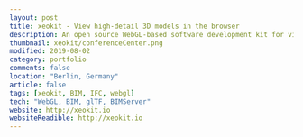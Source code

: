 ```yaml
---
layout: post
title: xeokit - View high-detail 3D models in the browser
description: An open source WebGL-based software development kit for viewing high-detail BIM and CAD data in the browser. Get in touch for licensing, support, custom plugins and application development.
thumbnail: xeokit/conferenceCenter.png
modified: 2019-08-02
category: portfolio
comments: false
location: "Berlin, Germany"
article: false
tags: [xeokit, BIM, IFC, webgl]
tech: "WebGL, BIM, glTF, BIMServer"
website: http://xeokit.io
websiteReadible: http://xeokit.io
---
```



